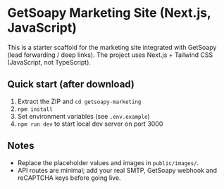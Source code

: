 # GetSoapy Marketing Site (Next.js, JavaScript)

This is a starter scaffold for the marketing site integrated with GetSoapy (lead forwarding / deep links).
The project uses Next.js + Tailwind CSS (JavaScript, not TypeScript).

## Quick start (after download)

1. Extract the ZIP and `cd getsoapy-marketing`
2. `npm install`
3. Set environment variables (see `.env.example`)
4. `npm run dev` to start local dev server on port 3000

## Notes
- Replace the placeholder values and images in `public/images/`.
- API routes are minimal; add your real SMTP, GetSoapy webhook and reCAPTCHA keys before going live.

